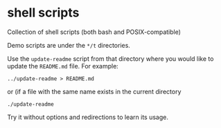 # shell scripts

Collection of shell scripts (both bash and POSIX-compatible)

Demo scripts are under the `*/t` directories.

Use the `update-readme` script from that directory where you would like
to update the `README.md` file. For example:

    ../update-readme > README.md

or (if a file with the same name exists in the current directory
 
    ./update-readme

Try it without options and redirections to learn its usage.
